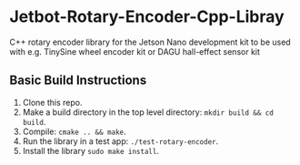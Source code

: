 # Jetbot-Rotary-Encoder-Cpp-Libray
C++ rotary encoder library for the Jetson Nano development kit to be used with e.g. TinySine wheel encoder kit or DAGU hall-effect sensor kit

## Basic Build Instructions

1. Clone this repo.
2. Make a build directory in the top level directory: `mkdir build && cd build`.
3. Compile: `cmake .. && make`.
4. Run the library in a test app: `./test-rotary-encoder`.
5. Install the library `sudo make install`.
